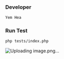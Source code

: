 ### Developer
```bash
Yem Hea
```

### Run Test
```bash
php tests/index.php
```
![Uploading image.png…]()
